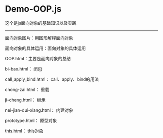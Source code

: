 # Demo-OOP.js
这个是js面向对象的基础知识以及实践
***
面向对象图片：用图形解释面向对象

面向对象的具体运用：面向对象的具体运用

OOP.html：主要是面向对象的总结

bi-bao.html： 闭包

call_apply_bind.html：  call、apply、bind的用法

chong-zai.html：  重载

ji-cheng.html：  继承

nei-jian-dui-xiang.html： 内建对象

prototype.html： 原型对象

this.html： this对象
